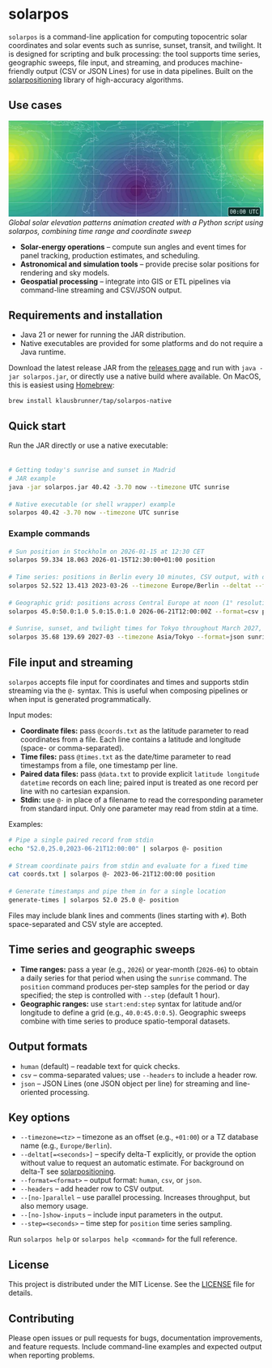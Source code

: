 # solarpos

`solarpos` is a command-line application for computing topocentric solar coordinates and solar events such as sunrise, sunset, transit, and twilight. It is designed for scripting and bulk processing: the tool supports time series, geographic sweeps, file input, and streaming, and produces machine-friendly output (CSV or JSON Lines) for use in data pipelines. Built on the [solarpositioning](https://github.com/klausbrunner/solarpositioning) library of high-accuracy algorithms.

## Use cases

![Global Solar Elevation Animation](docs/solar_elevation_animation.webp)
*Global solar elevation patterns animation created with a Python script using solarpos, combining time range and coordinate sweep*

- **Solar-energy operations** – compute sun angles and event times for panel tracking, production estimates, and scheduling.
- **Astronomical and simulation tools** – provide precise solar positions for rendering and sky models.
- **Geospatial processing** – integrate into GIS or ETL pipelines via command-line streaming and CSV/JSON output.

## Requirements and installation

- Java 21 or newer for running the JAR distribution.
- Native executables are provided for some platforms and do not require a Java runtime.

Download the latest release JAR from the [releases page](https://github.com/klausbrunner/solarpos/releases/latest) and
run with `java -jar solarpos.jar`, or directly use a native build where available. On MacOS, this is easiest using [Homebrew](https://brew.sh):

```shell
brew install klausbrunner/tap/solarpos-native
```

## Quick start

Run the JAR directly or use a native executable:

```bash

# Getting today's sunrise and sunset in Madrid
# JAR example
java -jar solarpos.jar 40.42 -3.70 now --timezone UTC sunrise

# Native executable (or shell wrapper) example
solarpos 40.42 -3.70 now --timezone UTC sunrise
```

### Example commands

```bash
# Sun position in Stockholm on 2026-01-15 at 12:30 CET
solarpos 59.334 18.063 2026-01-15T12:30:00+01:00 position

# Time series: positions in Berlin every 10 minutes, CSV output, with delta-T estimate
solarpos 52.522 13.413 2023-03-26 --timezone Europe/Berlin --deltat --format=csv position --step=600

# Geographic grid: positions across Central Europe at noon (1° resolution)
solarpos 45.0:50.0:1.0 5.0:15.0:1.0 2026-06-21T12:00:00Z --format=csv position

# Sunrise, sunset, and twilight times for Tokyo throughout March 2027, JSON output
solarpos 35.68 139.69 2027-03 --timezone Asia/Tokyo --format=json sunrise --twilight
```

## File input and streaming

`solarpos` accepts file input for coordinates and times and supports stdin streaming via the `@-` syntax. This is useful when composing pipelines or when input is generated programmatically.

Input modes:

- **Coordinate files:** pass `@coords.txt` as the latitude parameter to read coordinates from a file. Each line contains a latitude and longitude (space- or comma-separated).
- **Time files:** pass `@times.txt` as the date/time parameter to read timestamps from a file, one timestamp per line.
- **Paired data files:** pass `@data.txt` to provide explicit `latitude longitude datetime` records on each line; paired input is treated as one record per line with no cartesian expansion.
- **Stdin:** use `@-` in place of a filename to read the corresponding parameter from standard input. Only one parameter may read from stdin at a time.

Examples:

```bash
# Pipe a single paired record from stdin
echo "52.0,25.0,2023-06-21T12:00:00" | solarpos @- position

# Stream coordinate pairs from stdin and evaluate for a fixed time
cat coords.txt | solarpos @- 2023-06-21T12:00:00 position

# Generate timestamps and pipe them in for a single location
generate-times | solarpos 52.0 25.0 @- position
```

Files may include blank lines and comments (lines starting with `#`). Both space-separated and CSV style are accepted.

## Time series and geographic sweeps

- **Time ranges:** pass a year (e.g., `2026`) or year-month (`2026-06`) to obtain a daily series for that period when using the `sunrise` command. The `position` command produces per-step samples for the period or day specified; the step is controlled with `--step` (default 1 hour).
- **Geographic ranges:** use `start:end:step` syntax for latitude and/or longitude to define a grid (e.g., `40.0:45.0:0.5`). Geographic sweeps combine with time series to produce spatio-temporal datasets.

## Output formats

- `human` (default) – readable text for quick checks.
- `csv` – comma-separated values; use `--headers` to include a header row.
- `json` – JSON Lines (one JSON object per line) for streaming and line-oriented processing.

## Key options

- `--timezone=<tz>` – timezone as an offset (e.g., `+01:00`) or a TZ database name (e.g., `Europe/Berlin`).
- `--deltat[=<seconds>]` – specify delta-T explicitly, or provide the option without value to request an automatic estimate. For background on delta-T see [solarpositioning](https://github.com/klausbrunner/solarpositioning).
- `--format=<format>` – output format: `human`, `csv`, or `json`.
- `--headers` – add header row to CSV output.
- `--[no-]parallel` – use parallel processing. Increases throughput, but also memory usage.
- `--[no-]show-inputs` – include input parameters in the output.
- `--step=<seconds>` – time step for `position` time series sampling.

Run `solarpos help` or `solarpos help <command>` for the full reference.

## License

This project is distributed under the MIT License. See the [LICENSE](LICENSE) file for details.

## Contributing

Please open issues or pull requests for bugs, documentation improvements, and feature requests. Include command-line examples and expected output when reporting problems.

